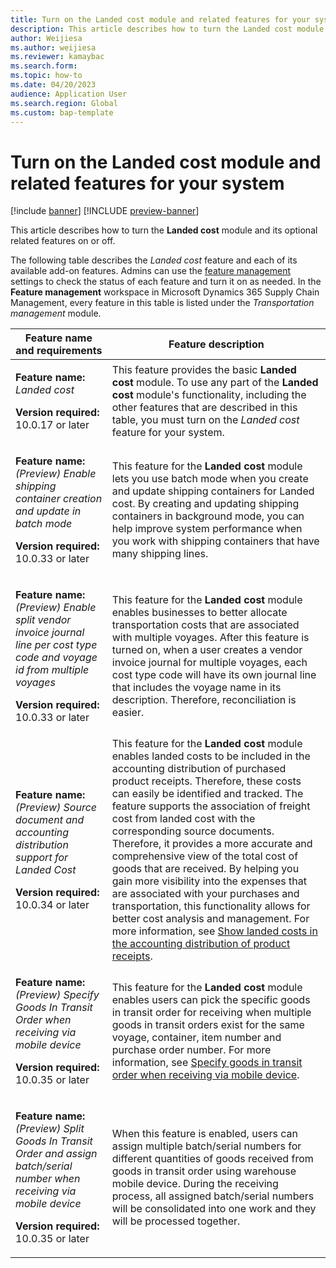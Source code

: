 ```yaml
---
title: Turn on the Landed cost module and related features for your system
description: This article describes how to turn the Landed cost module and its optional extra features on or off.
author: Weijiesa
ms.author: weijiesa
ms.reviewer: kamaybac
ms.search.form:
ms.topic: how-to
ms.date: 04/20/2023
audience: Application User
ms.search.region: Global
ms.custom: bap-template
---
```


# Turn on the Landed cost module and related features for your system

[!include [banner](../includes/banner.md)]
[!INCLUDE [preview-banner](../includes/preview-banner.md)]
<!-- KFM: Preview until further notice -->

This article describes how to turn the **Landed cost** module and its optional related features on or off.

The following table describes the *Landed cost* feature and each of its available add-on features. Admins can use the [feature management](../../fin-ops-core/fin-ops/get-started/feature-management/feature-management-overview.md) settings to check the status of each feature and turn it on as needed. In the **Feature management** workspace in Microsoft Dynamics 365 Supply Chain Management, every feature in this table is listed under the *Transportation management* module.

| Feature name and requirements | Feature description |
|---|---|
| <p>**Feature name:**<br>*Landed cost*</p><p>**Version required:**<br>10.0.17 or later</p> | This feature provides the basic **Landed cost** module. To use any part of the **Landed cost** module's functionality, including the other features that are described in this table, you must turn on the *Landed cost* feature for your system. |
| <p>**Feature name:**<br>*(Preview) Enable shipping container creation and update in batch mode*</p><p>**Version required:**<br>10.0.33 or later</p> | This feature for the **Landed cost** module lets you use batch mode when you create and update shipping containers for Landed cost. By creating and updating shipping containers in background mode, you can help improve system performance when you work with shipping containers that have many shipping lines. |
| <p>**Feature name:**<br>*(Preview) Enable split vendor invoice journal line per cost type code and voyage id from multiple voyages*</p><p>**Version required:**<br>10.0.33 or later</p> | This feature for the **Landed cost** module enables businesses to better allocate transportation costs that are associated with multiple voyages. After this feature is turned on, when a user creates a vendor invoice journal for multiple voyages, each cost type code will have its own journal line that includes the voyage name in its description. Therefore, reconciliation is easier. |
| <p>**Feature name:**<br>*(Preview) Source document and accounting distribution support for Landed Cost*</p><p>**Version required:**<br>10.0.34 or later</p> | This feature for the **Landed cost** module enables landed costs to be included in the accounting distribution of purchased product receipts. Therefore, these costs can easily be identified and tracked. The feature supports the association of freight cost from landed cost with the corresponding source documents. Therefore, it provides a more accurate and comprehensive view of the total cost of goods that are received. By helping you gain more visibility into the expenses that are associated with your purchases and transportation, this functionality allows for better cost analysis and management. For more information, see [Show landed costs in the accounting distribution of product receipts](manage-voyages.md#source-doc-post). |
| <p>**Feature name:**<br>*(Preview) Specify Goods In Transit Order when receiving via mobile device*</p><p>**Version required:**<br>10.0.35 or later</p> | This feature for the **Landed cost** module enables users can pick the specific goods in transit order for receiving when multiple goods in transit orders exist for the same voyage, container, item number and purchase order number. For more information, see [Specify goods in transit order when receiving via mobile device](in-transit-processing.md#specify-GIT-order).  |
| <p>**Feature name:**<br>*(Preview) Split Goods In Transit Order and assign batch/serial number when receiving via mobile device*</p><p>**Version required:**<br>10.0.35 or later</p> | When this feature is enabled, users can assign multiple batch/serial numbers for different quantities of goods received from goods in transit order using warehouse mobile device. During the receiving process, all assigned batch/serial numbers will be consolidated into one work and they will be processed together. |
